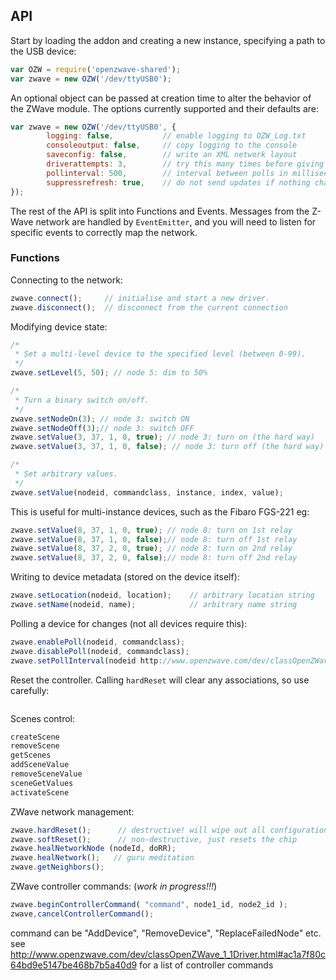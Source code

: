 ## API

Start by loading the addon and creating a new instance, specifying a path to
the USB device:

```js
var OZW = require('openzwave-shared');
var zwave = new OZW('/dev/ttyUSB0');
```

An optional object can be passed at creation time to alter the behavior of the
ZWave module.  The options currently supported and their defaults are:

```js
var zwave = new OZW('/dev/ttyUSB0', {
        logging: false,           // enable logging to OZW_Log.txt
        consoleoutput: false,     // copy logging to the console
        saveconfig: false,        // write an XML network layout
        driverattempts: 3,        // try this many times before giving up
        pollinterval: 500,        // interval between polls in milliseconds
        suppressrefresh: true,    // do not send updates if nothing changed
});
```

The rest of the API is split into Functions and Events.  Messages from the
Z-Wave network are handled by `EventEmitter`, and you will need to listen for
specific events to correctly map the network.

### Functions

Connecting to the network:

```js
zwave.connect();     // initialise and start a new driver.
zwave.disconnect();  // disconnect from the current connection
```

Modifying device state:

```js
/*
 * Set a multi-level device to the specified level (between 0-99).
 */
zwave.setLevel(5, 50); // node 5: dim to 50%

/*
 * Turn a binary switch on/off.
 */
zwave.setNodeOn(3); // node 3: switch ON
zwave.setNodeOff(3);// node 3: switch OFF
zwave.setValue(3, 37, 1, 0, true); // node 3: turn on (the hard way)
zwave.setValue(3, 37, 1, 0, false); // node 3: turn off (the hard way)

/*
 * Set arbitrary values.
 */
zwave.setValue(nodeid, commandclass, instance, index, value);
```

This is useful for multi-instance devices, such as the Fibaro FGS-221 eg:
```js
zwave.setValue(8, 37, 1, 0, true); // node 8: turn on 1st relay
zwave.setValue(8, 37, 1, 0, false);// node 8: turn off 1st relay
zwave.setValue(8, 37, 2, 0, true); // node 8: turn on 2nd relay
zwave.setValue(8, 37, 2, 0, false);// node 8: turn off 2nd relay
```


Writing to device metadata (stored on the device itself):

```js
zwave.setLocation(nodeid, location);    // arbitrary location string
zwave.setName(nodeid, name);            // arbitrary name string
```

Polling a device for changes (not all devices require this):

```js
zwave.enablePoll(nodeid, commandclass);
zwave.disablePoll(nodeid, commandclass);
zwave.setPollInterval(nodeid http://www.openzwave.com/dev/classOpenZWave_1_1Manager.html#ac7032ff3978d645b6dcd3284a8055207
```

Reset the controller.  Calling `hardReset` will clear any associations, so use
carefully:

```js
```

Scenes control:
```js
createScene
removeScene
getScenes
addSceneValue
removeSceneValue
sceneGetValues
activateScene
```

ZWave network management:
```js
zwave.hardReset();      // destructive! will wipe out all configuration stored in the chip
zwave.softReset();      // non-destructive, just resets the chip
zwave.healNetworkNode (nodeId, doRR);
zwave.healNetwork();   // guru meditation
zwave.getNeighbors();
```

ZWave controller commands: (*work in progress!!!*)
```js
zwave.beginControllerCommand( "command", node1_id, node2_id );
zwave,cancelControllerCommand();
```
command can be "AddDevice", "RemoveDevice", "ReplaceFailedNode" etc.
see http://www.openzwave.com/dev/classOpenZWave_1_1Driver.html#ac1a7f80c64bd9e5147be468b7b5a40d9 for a list of controller commands
